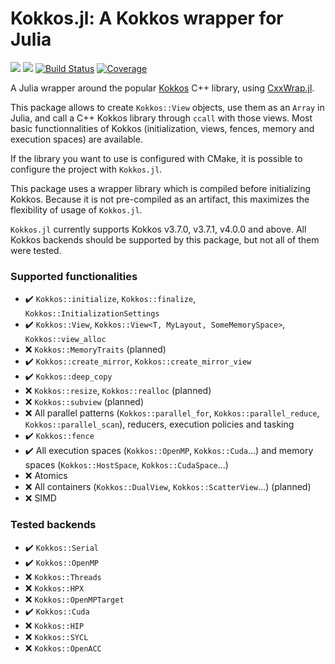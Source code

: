 # Kokkos.jl: A Kokkos wrapper for Julia 

[![](https://img.shields.io/badge/docs-stable-blue.svg)](https://keluaa.github.io/Kokkos.jl/stable)
[![](https://img.shields.io/badge/docs-dev-blue.svg)](https://keluaa.github.io/Kokkos.jl/dev)
[![Build Status](https://github.com/Keluaa/Kokkos.jl/actions/workflows/CI.yml/badge.svg?branch=main)](https://github.com/Keluaa/Kokkos.jl/actions/workflows/CI.yml?query=branch%3Amain)
[![Coverage](https://codecov.io/gh/Keluaa/Kokkos.jl/branch/main/graph/badge.svg)](https://codecov.io/gh/Keluaa/Kokkos.jl)

A Julia wrapper around the popular [Kokkos](https://github.com/kokkos/kokkos) C++ library, using [CxxWrap.jl](https://github.com/JuliaInterop/CxxWrap.jl).

This package allows to create `Kokkos::View` objects, use them as an `Array` in Julia, and call a C++ Kokkos library through `ccall` with those views.
Most basic functionnalities of Kokkos (initialization, views, fences, memory and execution spaces) are available.

If the library you want to use is configured with CMake, it is possible to configure the project with `Kokkos.jl`.

This package uses a wrapper library which is compiled before initializing Kokkos.
Because it is not pre-compiled as an artifact, this maximizes the flexibility of usage of `Kokkos.jl`.

`Kokkos.jl` currently supports Kokkos v3.7.0, v3.7.1, v4.0.0 and above.
All Kokkos backends should be supported by this package, but not all of them were tested.

### Supported functionalities
 * :heavy_check_mark: `Kokkos::initialize`, `Kokkos::finalize`, `Kokkos::InitializationSettings`
 * :heavy_check_mark: `Kokkos::View`, `Kokkos::View<T, MyLayout, SomeMemorySpace>`, `Kokkos::view_alloc`
 * :x: `Kokkos::MemoryTraits` (planned)
 * :heavy_check_mark: `Kokkos::create_mirror`, `Kokkos::create_mirror_view`
 * :heavy_check_mark: `Kokkos::deep_copy`
 * :x: `Kokkos::resize`, `Kokkos::realloc` (planned)
 * :x: `Kokkos::subview` (planned)
 * :x: All parallel patterns (`Kokkos::parallel_for`, `Kokkos::parallel_reduce`, `Kokkos::parallel_scan`), reducers, execution policies and tasking
 * :heavy_check_mark: `Kokkos::fence`
 * :heavy_check_mark: All execution spaces (`Kokkos::OpenMP`, `Kokkos::Cuda`...) and memory spaces (`Kokkos::HostSpace`, `Kokkos::CudaSpace`...)
 * :x: Atomics
 * :x: All containers (`Kokkos::DualView`, `Kokkos::ScatterView`...) (planned)
 * :x: SIMD
 
### Tested backends
 * :heavy_check_mark: `Kokkos::Serial`
 * :heavy_check_mark: `Kokkos::OpenMP`
 * :x: `Kokkos::Threads`
 * :x: `Kokkos::HPX`
 * :x: `Kokkos::OpenMPTarget`
 * :heavy_check_mark: `Kokkos::Cuda`
 * :x: `Kokkos::HIP`
 * :x: `Kokkos::SYCL`
 * :x: `Kokkos::OpenACC`
